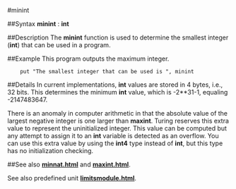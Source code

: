 
#minint

##Syntax
**minint** : **int**


##Description
The **minint** function is used to determine the smallest integer (**int**) that can be used in a program.


##Example
This program outputs the maximum integer.

        put "The smallest integer that can be used is ", minint
##Details
In current  implementations, **int** values are stored in 4 bytes, i.e., 32 bits. This determines the minimum **int** value, which is -2**31-1, equaling -2147483647.

There is an anomaly in computer arithmetic in that the absolute value of the largest negative integer is one larger than **maxint**. Turing reserves this extra value to represent the uninitialized integer. This value can be computed but any attempt to assign it to an **int** variable is detected as an overflow. You can use this extra value by using the **int4** type instead of **int**, but this type has no initialization checking.


##See also
**[minnat.html](minnat)** and **[maxint.html](maxint)**.

See also predefined unit **[limitsmodule.html](Limits)**.

